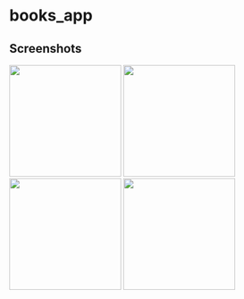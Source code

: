 # books_app

<h2>Screenshots</h2>

<p float ="left">
<img src="https://user-images.githubusercontent.com/88718312/138232933-260c8aad-f4e8-449d-8021-7fde3af8f653.jpg" width="200">
<img src="https://user-images.githubusercontent.com/88718312/138232912-5a5397a6-44c3-4c7a-a9b8-dfded8f48991.jpg" width="200">

<img src="https://user-images.githubusercontent.com/88718312/138232943-615eec24-9e6c-4c8f-a7fb-09ed0ca55881.jpg" width="200">
<img src="https://user-images.githubusercontent.com/88718312/138232946-c2f1973a-ebaa-4eff-8385-f66728a253f6.jpg" width="200">


<p/>
